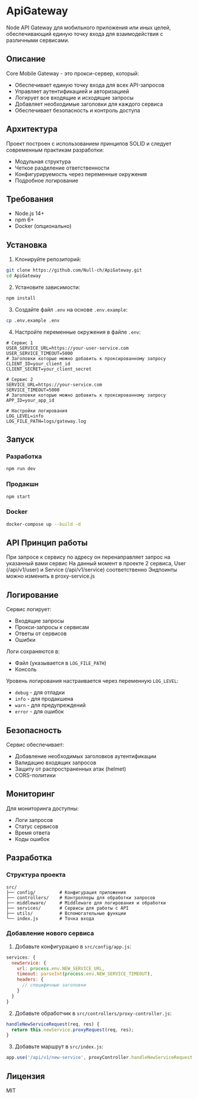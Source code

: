 # ApiGateway

Node API Gateway для мобильного приложения или иных целей, обеспечивающий единую точку входа для взаимодействия с различными сервисами.

## Описание

Core Mobile Gateway - это прокси-сервер, который:
- Обеспечивает единую точку входа для всех API-запросов
- Управляет аутентификацией и авторизацией
- Логирует все входящие и исходящие запросы
- Добавляет необходимые заголовки для каждого сервиса
- Обеспечивает безопасность и контроль доступа

## Архитектура

Проект построен с использованием принципов SOLID и следует современным практикам разработки:
- Модульная структура
- Четкое разделение ответственности
- Конфигурируемость через переменные окружения
- Подробное логирование

## Требования

- Node.js 14+
- npm 6+
- Docker (опционально)

## Установка

1. Клонируйте репозиторий:
```bash
git clone https://github.com/Null-ch/ApiGateway.git
cd ApiGateway
```

2. Установите зависимости:
```bash
npm install
```

3. Создайте файл `.env` на основе `.env.example`:
```bash
cp .env.example .env
```

4. Настройте переменные окружения в файле `.env`:
```env
# Сервис 1
USER_SERVICE_URL=https://your-user-service.com
USER_SERVICE_TIMEOUT=5000
# Заголовки которые можно добавить к проксированному запросу
CLIENT_ID=your_client_id
CLIENT_SECRET=your_client_secret

# Сервис 2
SERVICE_URL=https://your-service.com
SERVICE_TIMEOUT=5000
# Заголовки которые можно добавить к проксированному запросу
APP_ID=your_app_id

# Настройки логирования
LOG_LEVEL=info
LOG_FILE_PATH=logs/gateway.log
```

## Запуск

### Разработка
```bash
npm run dev
```

### Продакшн
```bash
npm start
```

### Docker
```bash
docker-compose up --build -d
```

## API Принцип работы
При запросе к сервису по адресу он перенаправляет запрос на указанный вами сервис
На данный момент в проекте 2 сервиса, User (/api/v1/user) и Service (/api/v1/service) соответственно
Эндпоинты можно изменить в proxy-service.js 

## Логирование

Сервис логирует:
- Входящие запросы
- Прокси-запросы к сервисам
- Ответы от сервисов
- Ошибки

Логи сохраняются в:
- Файл (указывается в `LOG_FILE_PATH`)
- Консоль

Уровень логирования настраивается через переменную `LOG_LEVEL`:
- `debug` - для отладки
- `info` - для продакшена
- `warn` - для предупреждений
- `error` - для ошибок

## Безопасность

Сервис обеспечивает:
- Добавление необходимых заголовков аутентификации
- Валидацию входящих запросов
- Защиту от распространенных атак (helmet)
- CORS-политики

## Мониторинг

Для мониторинга доступны:
- Логи запросов
- Статус сервисов
- Время ответа
- Коды ошибок

## Разработка

### Структура проекта
```
src/
├── config/         # Конфигурация приложения
├── controllers/    # Контроллеры для обработки запросов
├── middleware/     # Middleware для логирования и обработки
├── services/       # Сервисы для работы с API
├── utils/          # Вспомогательные функции
└── index.js        # Точка входа
```

### Добавление нового сервиса

1. Добавьте конфигурацию в `src/config/app.js`:
```javascript
services: {
  newService: {
    url: process.env.NEW_SERVICE_URL,
    timeout: parseInt(process.env.NEW_SERVICE_TIMEOUT),
    headers: {
      // специфичные заголовки
    }
  }
}
```

2. Добавьте обработчик в `src/controllers/proxy-controller.js`:
```javascript
handleNewServiceRequest(req, res) {
  return this.newService.proxyRequest(req, res);
}
```

3. Добавьте маршрут в `src/index.js`:
```javascript
app.use('/api/v1/new-service', proxyController.handleNewServiceRequest.bind(proxyController));
```

## Лицензия

MIT
